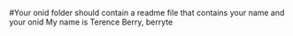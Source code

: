 #Your onid folder should contain a readme file that contains your name and your onid
My name is Terence Berry, berryte
